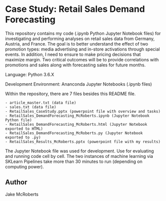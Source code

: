 Case Study: Retail Sales Demand Forecasting
==============

This repository contains my code (.ipynb Python Jupyter Notebook files) for
investigating and performing analyses on retail sales data from Germany,
Austria, and France. The goal is to better understand the effect of two
promotion types: media advertising and in-store activations through special
events. In addition, I need to ensure to make pricing decisions that maximize
margin. Two critical outcomes will be to provide correlations with promotions
and sales along with forecasting sales for future months.

Language: Python 3.6.X

Development Environment: Ananconda Jupyter Notebooks (.ipynb files)

Within the repository, there are 7 files besides this README file.

    - article_master.txt (data file)
    - sales.txt (data file)
    - RetailSales_CaseStudy.pptx (powerpoint file with overview and tasks)
    - RetailSales_DemandForecasting_McRoberts.ipynb (Jupyter Notebook Python file)
    - RetailSales_DemandForecasting_McRoberts.html (Jupyter Notebook exported to HTML)
    - RetailSales_DemandForecasting_McRoberts.py (Jupyter Notebook exported to .py)
    - RetailSales_Results_McRoberts.pptx (powerpoint file with my results)

The Jupyter Notebook file was used for development. Use for evaluating
and running code cell by cell. The two instances of machine learning via
SKLearn Pipelines take more than 30 minutes to run (depending on computing
power).

## Author

Jake McRoberts